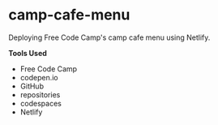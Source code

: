 # camp-cafe-menu
Deploying Free Code Camp's camp cafe menu using Netlify.

**Tools Used**

* Free Code Camp
* codepen.io
* GitHub
* repositories
* codespaces
* Netlify
